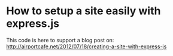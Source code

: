How to setup a site easily with express.js
==========================================

This code is here to support a blog post on:
http://airportcafe.net/2012/07/18/creating-a-site-with-express-js
